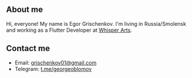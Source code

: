 ## About me

Hi, everyone! My name is Egor Grischenkov. I'm living in Russia/Smolensk and working as a Flutter Developer at [Whisper Arts](https://whisperarts.com/en/).

## Contact me

- Email: <grischenkov01@gmail.com>
- Telegram: [t.me/georgeoblomov](https://t.me/georgeoblomov)
